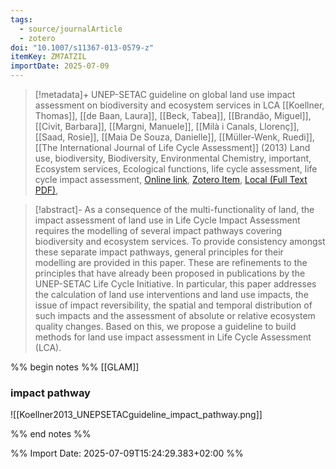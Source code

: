 ```yaml
---
tags:
  - source/journalArticle
  - zotero
doi: "10.1007/s11367-013-0579-z"
itemKey: ZM7ATZIL
importDate: 2025-07-09
---
```

>[!metadata]+
> UNEP-SETAC guideline on global land use impact assessment on biodiversity and ecosystem services in LCA
> [[Koellner, Thomas]], [[de Baan, Laura]], [[Beck, Tabea]], [[Brandão, Miguel]], [[Civit, Barbara]], [[Margni, Manuele]], [[Milà i Canals, Llorenç]], [[Saad, Rosie]], [[Maia De Souza, Danielle]], [[Müller-Wenk, Ruedi]], 
> [[The International Journal of Life Cycle Assessment]] (2013)
> Land use, biodiversity, Biodiversity, Environmental Chemistry, important, Ecosystem services, Ecological functions, life cycle assessment, life cycle impact assessment, 
> [Online link](https://doi.org/10.1007/s11367-013-0579-z), [Zotero Item](zotero://select/library/items/ZM7ATZIL), [Local (Full Text PDF)](file://C:/Users/aburg/Documents/references/zotero/storage/DF2U7FHZ/Koellner2013_UNEPSETACguideline.pdf), 

>[!abstract]-
>As a consequence of the multi-functionality of land, the impact assessment of land use in Life Cycle Impact Assessment requires the modelling of several impact pathways covering biodiversity and ecosystem services. To provide consistency amongst these separate impact pathways, general principles for their modelling are provided in this paper. These are refinements to the principles that have already been proposed in publications by the UNEP-SETAC Life Cycle Initiative. In particular, this paper addresses the calculation of land use interventions and land use impacts, the issue of impact reversibility, the spatial and temporal distribution of such impacts and the assessment of absolute or relative ecosystem quality changes. Based on this, we propose a guideline to build methods for land use impact assessment in Life Cycle Assessment (LCA).

%% begin notes %%
[[GLAM]]
### impact pathway
![[Koellner2013_UNEPSETACguideline_impact_pathway.png]]

%% end notes %%

%% Import Date: 2025-07-09T15:24:29.383+02:00 %%
